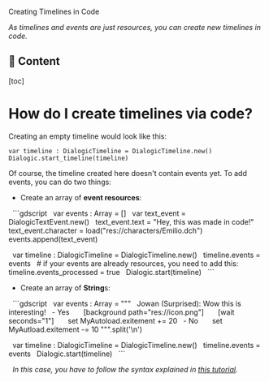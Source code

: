 <div class="header-banner blurple">
     <div class="header-label blurple">Creating Timelines in Code</div>
</div>

*As timelines and events are just resources, you can create new timelines in code.*

## 📜 Content
[toc]

# How do I create timelines via code?

Creating an empty timeline would look like this:

```gdscript
var timeline : DialogicTimeline = DialogicTimeline.new()
Dialogic.start_timeline(timeline)
```

Of course, the timeline created here doesn't contain events yet. To add events, you can do two things:

- Create an array of **event resources**:

  ```gdscript
  var events : Array = []
  var text_event = DialogicTextEvent.new()
  text_event.text = "Hey, this was made in code!"
  text_event.character = load("res://characters/Emilio.dch")
  events.append(text_event)

  var timeline : DialogicTimeline = DialogicTimeline.new()
  timeline.events = events
  # if your events are already resources, you need to add this:
  timeline.events_processed = true
  Dialogic.start(timeline)
  ```

- Create an array of **String**s:

  ```gdscript
  var events : Array = """
  Jowan (Surprised): Wow this is interesting!
  - Yes
      [background path="res://icon.png"]
      [wait seconds="1"]
      set MyAutoload.exitement += 20
  - No
      set MyAutload.exitement -= 10 """.split('\n')

  var timeline : DialogicTimeline = DialogicTimeline.new()
  timeline.events = events
  Dialogic.start(timeline)
  ```

  *In this case, you have to follow the syntax explained in [this tutorial](timeline-text-syntax.md).*
